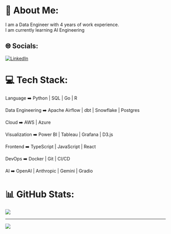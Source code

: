 # 💫 About Me:
I am a Data Engineer with 4 years of work experience.<br>I am currently learning AI Engineering


## 🌐 Socials:
[![LinkedIn](https://img.shields.io/badge/LinkedIn-%230077B5.svg?logo=linkedin&logoColor=white)](https://linkedin.com/in/teguh-samudra) 

# 💻 Tech Stack:

Language ➡️ Python | SQL | Go | R

Data Engineering ➡️ Apache Airflow | dbt | Snowflake | Postgres 

Cloud ➡️ AWS | Azure

Visualization ➡️ Power BI | Tableau | Grafana | D3.js

Frontend ➡️ TypeScript | JavaScript | React

DevOps ➡️ Docker | Git | CI/CD

AI ➡️ OpenAI | Anthropic | Gemini | Gradio

# 📊 GitHub Stats:
![](https://github-readme-stats.vercel.app/api/top-langs/?username=teguhsam&theme=radical&hide_border=false&include_all_commits=true&count_private=true&layout=compact)

---
[![](https://visitcount.itsvg.in/api?id=teguhsam&icon=0&color=0)](https://visitcount.itsvg.in)

<!-- Proudly created with GPRM ( https://gprm.itsvg.in ) -->
